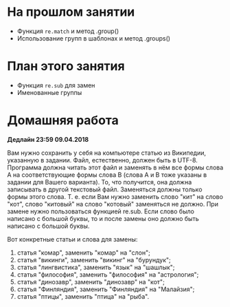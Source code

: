 # На прошлом занятии
* Функция `re.match` и метод .group()
* Использование групп в шаблонах и метод .groups()

# План этого занятия
* Функция `re.sub` для замен
* Именованные группы

# Домашняя работа
**Дедлайн 23:59 09.04.2018**

Вам нужно сохранить у себя на компьютере статью из Википедии, указанную в задании. Файл, естественно, должен быть в UTF-8. Программа должна читать этот файл и заменять в нём все формы слова A на соответствующие формы слова B (слова A и B тоже указаны в задании для Вашего варианта). То, что получится, она должна записывать в другой текстовый файл.
Заменяться должны только формы этого слова. Т. е. если Вам нужно заменить слово "кит" на слово "кот", слово "китовый" на слово "котовый" заменяться не должно. При замене нужно пользоваться функцией re.sub. Если слово было написано с большой буквы, то и после замены оно должно быть написано с большой буквы.

Вот конкретные статьи и слова для замены:
1. статья "комар", заменить "комар" на "слон";
2. статья "викинги", заменить "викинг" на "бурундук";
3. статья "лингвистика", заменить "язык" на "шашлык";
4. статья "философия", заменить "философия" на "астрология";
5. статья "динозавр", заменить "динозавр" на "кот";
6. статья "Финляндия", заменить "Финляндия" на "Малайзия";
7. статья "птицы", заменить "птица" на "рыба".